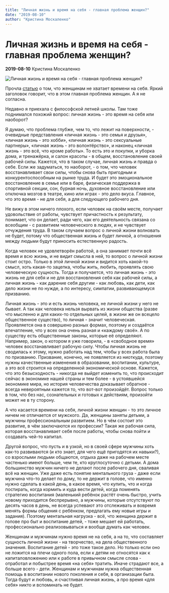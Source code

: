 ```yaml
---
title: "Личная жизнь и время на себя - главная проблема женщин?"
date: "2019-08-10"
author: "Кристина Москаленко"
---
```


# Личная жизнь и время на себя - главная проблема женщин?

**2019-08-10** Кристина Москаленко

![Личная жизнь и время на себя - главная проблема женщин?](https://teletype.in/files/7b/7b77530d-27e3-41b8-bd6f-b0462d0c0f2b.jpeg)

Прочла [статью](https://life.pravda.com.ua/society/2019/07/29/237705/) о том, что женщинам не хватает времени на себя. Яркий заголовок говорит, что в этом главная проблема женщин. А я не согласна.

Недавно я приехала с философской летней школы. Там тоже поднимался похожий вопрос: личная жизнь - это время на себя или наоборот?

Я думаю, что проблема глубже, чем то, что лежит на поверхности, - очевидные представления «личная жизнь - это семья и друзья», «личная жизнь - это хобби», «личная жизнь - это сексуальные партнеры», «личная жизнь - это волонтёрство», и наконец «личная жизнь - это всё, что кроме работы». То есть это и покупки, и уборка дома, и тренажёрка, и салон красоты - в общем, восстановление своей рабочей силы. Кажется, что в таком случае, личная жизнь и правда о себе. Если же задуматься, то наоборот, - о том, что человек восстанавливает свои силы, чтобы снова быть пригодным и конкурентоспособным на рынке труда. И будет это эмоциональное восстановление в семье или в баре, физическая поддержка в спортивной секции, сон, бурная ночь, духовное восстановление или отключка мозгов в театре, кино или играх - это дело вкуса. Главное, что это время - не для себя, а для следующего рабочего дня.

Не вижу в этом ничего плохого, если человек на своём месте, получает удовольствие от работы, чувствует причастность к результату, понимает, что он делает, ради чего, как его деятельность связана со всеобщим - с развитием человеческого в людях, и не чувствует отчуждения труда. В таком случаем вопрос о личной жизни волновать не будет, потому что общественная жизнь и будет личной, а отношения между людьми будут приносить естественную радость.

Когда человек не удовлетворён работой, а она занимает почти всё время и всю жизнь, и не видит смысла в ней, то вопрос о личной жизни стоит остро. Только в этой личной жизни и видится хоть какой-то смысл, хоть какая-то зацепка, чтобы жить, любить, проявлять свою человеческую сущность. Тогда и получается, что личная жизнь - это жизнь не для себя и не для восстановления себя как рабочей силы, а личная жизнь - как дарение себя другим - как любовь, как дети, как дело жизни не по нужде, а по интересу, симпатии, развивающемуся призванию.

Личная жизнь - это и есть жизнь человека, не личной жизни у него не бывает. А так как человека нельзя вырвать из жизни общества (разве что мысленно и для каких-то отдельных целей, в жизни же он всецело общественное существо), то личная - значит человеческая. Проявляется она в совершено разных формах, поэтому и создаётся впечатление, что у всех она очень разная и «каждому своё». А по существу есть общественные законы, которые её определяют. Например, закон, о котором я уже говорила, - в «свободное время» человек восстанавливает рабочую силу. Чтобы личная жизнь не сводилась к этому, нужно работать над тем, чтобы у всех работа была по призванию. Призвание, конечно, не появляется из ниоткуда, поэтому нужны качественные изменения в образовании, воспитании, культуре, а это всё строится на определенной экономической основе. Кажется, что это безысходность - никогда не выйдет изменить то, что происходит сейчас в экономике нашей страны и тем более - в устоявшейся экономике мира, но история человечества доказывает обратное - всегда невероятным кажется то, что вот-вот произойдёт. Вопрос только в том, что без нас, сознательных и готовых к действиям, произойти может не в ту сторону.

А что касается времени на себя, личной жизни женщин - то это личное ничем не отличается от мужского. Да, женщины заняты детьми, а мужчины профессиональным развитием. Но в чём состоит это развитие, в чём заключаются их профессии? Такая же рабочая сила, которая восстанавливает себя после работы, чтобы снова пойти и создавать чей-то капитал.

Другой вопрос, что пусть и в узкой, но в своей сфере мужчины хоть как-то развиваются (и кто знает, для чего ещё пригодятся их навыки?), со взрослыми людьми общаются, отдыха даже на рабочем месте частенько имеют больше, чем те, кто круглосуточно с детьми. А дома большинство мужчин ничего не делают после рабочего дня, сваливая всё на женщин. Уже даже есть понятие ментального груза - даже если мужчина что-то делает по дому, то не держит в голове, что именно нужно сделать в какой день, в какое время, что купить, что и когда постирать, когда кормить и куда вести детей, когда поменять стратегию воспитания (маленький ребёнок растёт очень быстро, учить новому приходится беспрерывно, а мужчины, которые отсутствуют по десять часов в день, не всегда успевают это отслеживать и вовремя менять формы общения с ребёнком, предлагать ему новые игры и задания). Поэтому ментальная нагрузка - всё, что женщина держит в голове про быт и воспитание детей, - тоже мешает ей работать, профессионально реализовываться и вообще думать как человек.

Женщинам и мужчинам нужно время не на себя, а на то, что составляет сущность личной жизни - на творчество, на дела общественного значения. Воспитание детей - это тоже такое дело. Но только если оно не ложится на плечи одного пола, если к детям не относятся как к капиталовложению или к работе в привычном смысле слова - отработал и побыстрее время «на себя» тратить. Иначе страдают все, а больше всего - дети. Женщинам и мужчинам нужна общественная помощь в воспитании нового поколения и себя, в организации быта. Тогда будут и любовь, и счастливая личная жизнь, а про время «для себя» никто и вспоминать не будет.